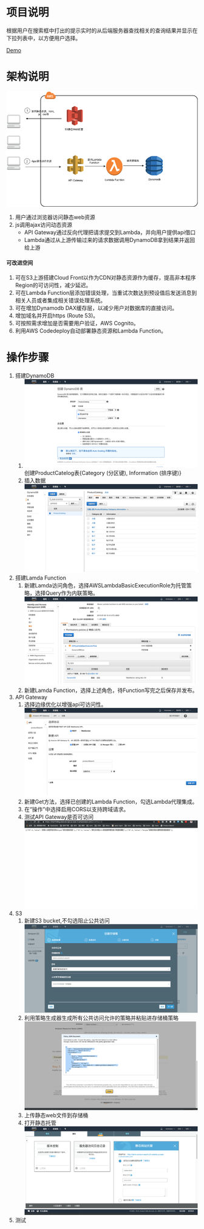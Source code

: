 # 项目说明
根据用户在搜索框中打出的提示实时的从后端服务器查找相关的查询结果并显示在下拉列表中，以方便用户选择。

[Demo](http://demo-product-search.s3-website.us-east-2.amazonaws.com)

# 架构说明

![架构图](./diagrams/arch.png)
1. 用户通过浏览器访问静态web资源
2. js调用ajax访问动态资源
   - API Gateway通过反向代理把请求提交到Lambda，并向用户提供api借口
   - Lambda通过从上游传输过来的请求数据调用DynamoDB拿到结果并返回给上游

#### 可改进空间
1. 可在S3上游搭建Cloud Front以作为CDN对静态资源作为缓存，提高非本程序Region的可访问性，减少延迟。
2. 可在Lambda Function层添加错误处理，当重试次数达到预设值后发送消息到相关人员或者集成相关错误处理系统。
3. 可在增加Dynamodb DAX缓存层，以减少用户对数据库的直接访问。
4. 增加域名并开启https (Route 53)。
5. 可按照需求增加是否需要用户验证，AWS Cognito。
6. 利用AWS Codedeploy自动部署静态资源和Lambda Function。

# 操作步骤
1. 搭建DynamoDB
   1. ![DynamoDB](./diagrams/dynamodb.png)
   创建ProductCatelog表{Category (分区键), Information (排序键)}
   2. 插入数据
   ![DynamoDBData](./diagrams/dynamodbdata.png)
2. 搭建Lamda Function
   1. 新建Lamda访问角色，选择AWSLambdaBasicExecutionRole为托管策略，选择Query作为内联策略。
   ![Role](./diagrams/role.png)
   2. 新建Lamda Function，选择上述角色，待Function写完之后保存并发布。
3. API Gateway
   1. 选择边缘优化以增强api可访问性。
   ![APIGateway](./diagrams/apigateway.png)
   2. 新建Get方法，选择已创建的Lambda Function，勾选Lambda代理集成。
   3. 在“操作”中选择启用CORS以支持跨域请求。
   4. 测试API Gateway是否可访问
   ![Test APIGateway](./diagrams/testag.png)
4. S3
   1. 新建S3 bucket,不勾选阻止公共访问
   ![S3 Create](./diagrams/s3new.png)
   2. 利用策略生成器生成所有公共访问允许的策略并粘贴进存储桶策略
   ![S3 Create](./diagrams/s3policy.png)
   3. 上传静态web文件到存储桶
   4. 打开静态托管
   ![S3 Create](./diagrams/s3web.png)
5. 测试

